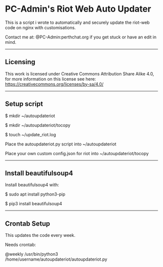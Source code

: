 
# PC-Admin's Riot Web Auto Updater


This is a script i wrote to automatically and securely update the riot-web code on nginx with customisations.

Contact me at: @PC-Admin:perthchat.org if you get stuck or have an edit in mind.

***
## Licensing

This work is licensed under Creative Commons Attribution Share Alike 4.0, for more information on this license see here: https://creativecommons.org/licenses/by-sa/4.0/

***
## Setup script

$ mkdir ~/autoupdateriot

$ mkdir ~/autoupdateriot/tocopy

$ touch ~/update_riot.log

Place the autoupdateriot.py script into ~/autoupdateriot

Place your own custom config.json for riot into ~/autoupdateriot/tocopy

***
## Install beautifulsoup4

Install beautifulsoup4 with:

$ sudo apt install python3-pip

$ pip3 install beautifulsoup4

***
## Crontab Setup

This updates the code every week.

Needs crontab:

@weekly /usr/bin/python3 /home/username/autoupdateriot/autoupdateriot.py



